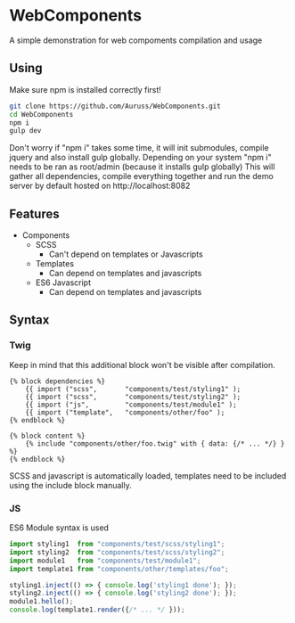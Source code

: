 # WebComponents
A simple demonstration for web compoments compilation and usage

## Using
Make sure npm is installed correctly first!

```bash
git clone https://github.com/Auruss/WebComponents.git
cd WebComponents
npm i
gulp dev
```

Don't worry if "npm i" takes some time, it will init submodules, compile jquery and also install gulp globally.
Depending on your system "npm i" needs to be ran as root/admin (because it installs gulp globally)
This will gather all dependencies, compile everything together and run the demo server by default hosted on http://localhost:8082

## Features
- Components
    - SCSS
        - Can't depend on templates or Javascripts
    - Templates
        - Can depend on templates and javascripts
    - ES6 Javascript
        - Can depend on templates and javascripts

## Syntax
### Twig
Keep in mind that this additional block won't be visible after compilation.
```twig
{% block dependencies %}
    {{ import ("scss",       "components/test/styling1" );
    {{ import ("scss",       "components/test/styling2" );
    {{ import ("js",         "components/test/module1" );
    {{ import ("template",   "components/other/foo" );
{% endblock %}

{% block content %}
    {% include "components/other/foo.twig" with { data: {/* ... */} } %}
{% endblock %}
```
SCSS and javascript is automatically loaded, templates need to be included using the include block manually.

### JS
ES6 Module syntax is used
```js
import styling1  from "components/test/scss/styling1";
import styling2  from "components/test/scss/styling2";
import module1   from "components/test/module1";
import template1 from "components/other/templates/foo";

styling1.inject(() => { console.log('styling1 done'); });
styling2.inject(() => { console.log('styling2 done'); });
module1.hello();
console.log(template1.render({/* ... */ }));
```
